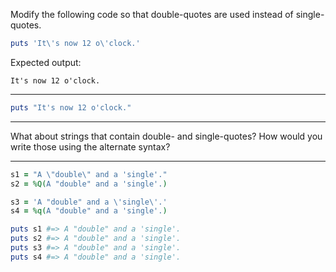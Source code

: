 Modify the following code so that double-quotes are used instead of single-quotes.
```ruby
puts 'It\'s now 12 o\'clock.'
```
Expected output:
```
It's now 12 o'clock.
```

---

```ruby
puts "It's now 12 o'clock."
```

---

What about strings that contain double- and single-quotes? How would you write those using the alternate syntax?

---

```ruby
s1 = "A \"double\" and a 'single'."
s2 = %Q(A "double" and a 'single'.)

s3 = 'A "double" and a \'single\'.'
s4 = %q(A "double" and a 'single'.)

puts s1 #=> A "double" and a 'single'.
puts s2 #=> A "double" and a 'single'.
puts s3 #=> A "double" and a 'single'.
puts s4 #=> A "double" and a 'single'.
```